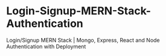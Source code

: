 # Login-Signup-MERN-Stack-Authentication
Login/Signup MERN Stack | Mongo, Express, React and Node Authentication with Deployment
